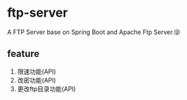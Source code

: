 # ftp-server
A FTP Server base on Spring Boot and Apache Ftp Server.😝

## feature

1. 限速功能(API)
2. 改密功能(API)
3. 更改ftp目录功能(API)